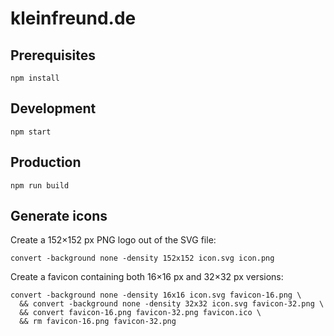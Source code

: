 # kleinfreund.de

## Prerequisites

```
npm install
```

## Development

```
npm start
```

## Production

```
npm run build
```

## Generate icons

Create a 152×152 px PNG logo out of the SVG file:

```
convert -background none -density 152x152 icon.svg icon.png
```

Create a favicon containing both 16×16 px and 32×32 px versions:

```
convert -background none -density 16x16 icon.svg favicon-16.png \
  && convert -background none -density 32x32 icon.svg favicon-32.png \
  && convert favicon-16.png favicon-32.png favicon.ico \
  && rm favicon-16.png favicon-32.png
```
